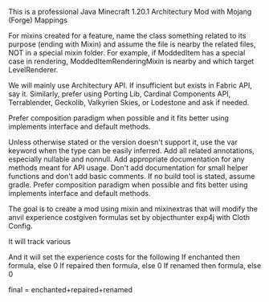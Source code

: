 This is a professional Java Minecraft 1.20.1 Architectury Mod with Mojang (Forge) Mappings

For mixins created for a feature, name the class something related to its purpose (ending with Mixin) and assume the file is nearby the related files, NOT in a special mixin folder. For example, if ModdedItem has a special case in rendering, ModdedItemRenderingMixin is nearby and which target LevelRenderer.

We will mainly use Architectury API. If insufficient but exists in Fabric API, say it. Similarly, prefer using Porting Lib, Cardinal Components API, Terrablender, Geckolib, Valkyrien Skies,  or Lodestone and ask if needed.

Prefer composition paradigm when possible and it fits better using implements interface and default methods.

Unless otherwise stated or the version doesn't support it, use the var keyword when the type can be easily inferred. Add all related annotations, especially nullable and nonnull. Add appropriate documentation for any methods meant for API usage. Don't add documentation for small helper functions and don't add basic comments. If no build tool is stated, assume gradle. Prefer composition paradigm when possible and fits better using implements interface and default methods.

The goal is to create a mod using mixin and mixinextras that will modify the anvil experience costgiven formulas set by objecthunter exp4j with Cloth Config.

It will track various 

And it will set the experience costs for the following
If enchanted then formula, else 0
If repaired then formula, else 0
If renamed then formula, else 0

final = enchanted+repaired+renamed
